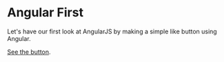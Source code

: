 # Angular First

Let's have our first look at AngularJS by making a simple like button using Angular.

[See the button](http://tiy-ikennaugwuh-angular.surge.sh).
